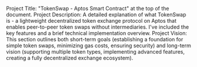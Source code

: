 Project Title: "TokenSwap - Aptos Smart Contract" at the top of the document.
Project Description: A detailed explanation of what TokenSwap is - a lightweight decentralized token exchange protocol on Aptos that enables peer-to-peer token swaps without intermediaries. I've included the key features and a brief technical implementation overview.
Project Vision: This section outlines both short-term goals (establishing a foundation for simple token swaps, minimizing gas costs, ensuring security) and long-term vision (supporting multiple token types, implementing advanced features, creating a fully decentralized exchange ecosystem).
